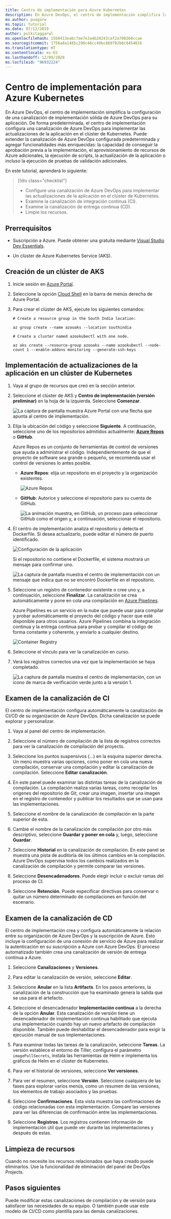 ```yaml
---
title: Centro de implementación para Azure Kubernetes
description: En Azure DevOps, el centro de implementación simplifica la configuración de una canalización de implementación sólida de Azure DevOps para su aplicación
ms.author: puagarw
ms.topic: tutorial
ms.date: 07/12/2019
author: pulkitaggarwl
ms.openlocfilehash: 15b0413eabcfae7e3a4b28243caf2a708260ccae
ms.sourcegitcommit: 1756a8a1485c290c46cc40bc869702b8c8454016
ms.translationtype: HT
ms.contentlocale: es-ES
ms.lasthandoff: 12/09/2020
ms.locfileid: "96932224"
---
```

# <a name="deployment-center-for-azure-kubernetes"></a>Centro de implementación para Azure Kubernetes

En Azure DevOps, el centro de implementación simplifica la configuración de una canalización de implementación sólida de Azure DevOps para su aplicación. De forma predeterminada, el centro de implementación configura una canalización de Azure DevOps para implementar las actualizaciones de la aplicación en el clúster de Kubernetes. Puede extender la canalización de Azure DevOps configurada predeterminada y agregar funcionalidades más enriquecidas: la capacidad de conseguir la aprobación previa a la implementación, el aprovisionamiento de recursos de Azure adicionales, la ejecución de scripts, la actualización de la aplicación o incluso la ejecución de pruebas de validación adicionales.

En este tutorial, aprenderá lo siguiente:

> [!div class="checklist"]
> * Configure una canalización de Azure DevOps para implementar las actualizaciones de la aplicación en el clúster de Kubernetes.
> * Examine la canalización de integración continua (CI).
> * Examine la canalización de entrega continua (CD).
> * Limpie los recursos.

## <a name="prerequisites"></a>Prerrequisitos

* Suscripción a Azure. Puede obtener una gratuita mediante [Visual Studio Dev Essentials](https://visualstudio.microsoft.com/dev-essentials/).

* Un clúster de Azure Kubernetes Service (AKS).

## <a name="create-an-aks-cluster"></a>Creación de un clúster de AKS

1. Inicie sesión en [Azure Portal](https://portal.azure.com/).

1. Seleccione la opción [Cloud Shell](../cloud-shell/overview.md) en la barra de menús derecha de Azure Portal.

1. Para crear el clúster de AKS, ejecute los siguientes comandos:

    ```azurecli
    # Create a resource group in the South India location:

    az group create --name azooaks --location southindia

    # Create a cluster named azookubectl with one node.

    az aks create --resource-group azooaks --name azookubectl --node-count 1 --enable-addons monitoring --generate-ssh-keys
    ```

## <a name="deploy-application-updates-to-a-kubernetes-cluster"></a>Implementación de actualizaciones de la aplicación en un clúster de Kubernetes

1. Vaya al grupo de recursos que creó en la sección anterior.

1. Seleccione el clúster de AKS y **Centro de implementación (versión preliminar)** en la hoja de la izquierda. Seleccione **Comenzar**.

   ![La captura de pantalla muestra Azure Portal con una flecha que apunta al centro de implementación.](media/deployment-center-launcher/settings.png)

1. Elija la ubicación del código y seleccione **Siguiente**. A continuación, seleccione uno de los repositorios admitidos actualmente: **[Azure Repos](/azure/devops/repos/index)** o **GitHub**.

    Azure Repos es un conjunto de herramientas de control de versiones que ayuda a administrar el código. Independientemente de que el proyecto de software sea grande o pequeño, se recomienda usar el control de versiones lo antes posible.

    - **Azure Repos**: elija un repositorio en el proyecto y la organización existentes.

        ![Azure Repos](media/deployment-center-launcher/azure-repos.gif)

    - **GitHub**: Autorice y seleccione el repositorio para su cuenta de GitHub.

        ![La animación muestra, en GitHub, un proceso para seleccionar GitHub como el origen y, a continuación, seleccionar el repositorio.](media/deployment-center-launcher/github.gif)


1. El centro de implementación analiza el repositorio y detecta el Dockerfile. Si desea actualizarlo, puede editar el número de puerto identificado.

    ![Configuración de la aplicación](media/deployment-center-launcher/application-settings.png)

    Si el repositorio no contiene el Dockerfile, el sistema mostrará un mensaje para confirmar uno.

    ![La captura de pantalla muestra el centro de implementación con un mensaje que indica que no se encontró Dockerfile en el repositorio.](media/deployment-center-launcher/dockerfile.png)

1. Seleccione un registro de contenedor existente o cree uno y, a continuación, seleccione **Finalizar**. La canalización se crea automáticamente y pone en cola una compilación en [Azure Pipelines](/azure/devops/pipelines/index).

    Azure Pipelines es un servicio en la nube que puede usar para compilar y probar automáticamente el proyecto del código y hacer que esté disponible para otros usuarios. Azure Pipelines combina la integración continua y la entrega continua para probar y compilar el código de forma constante y coherente, y enviarlo a cualquier destino.

    ![Container Registry](media/deployment-center-launcher/container-registry.png)

1. Seleccione el vínculo para ver la canalización en curso.

1. Verá los registros correctos una vez que la implementación se haya completado.

    ![La captura de pantalla muestra el centro de implementación, con un icono de marca de verificación verde junto a la versión 1.](media/deployment-center-launcher/logs.png)

## <a name="examine-the-ci-pipeline"></a>Examen de la canalización de CI

El centro de implementación configura automáticamente la canalización de CI/CD de su organización de Azure DevOps. Dicha canalización se puede explorar y personalizar.

1. Vaya al panel del centro de implementación.  

1. Seleccione el número de compilación de la lista de registros correctos para ver la canalización de compilación del proyecto.

1. Seleccione los puntos suspensivos (...) en la esquina superior derecha. Un menú muestra varias opciones, como poner en cola una nueva compilación, conservar una compilación y editar la canalización de compilación. Seleccione **Editar canalización**. 

1. En este panel puede examinar las distintas tareas de la canalización de compilación. La compilación realiza varias tareas, como recopilar los orígenes del repositorio de Git, crear una imagen, insertar una imagen en el registro de contenedor y publicar los resultados que se usan para las implementaciones.

1. Seleccione el nombre de la canalización de compilación en la parte superior de esta.

1. Cambie el nombre de la canalización de compilación por otro más descriptivo, seleccione **Guardar y poner en cola** y, luego, seleccione **Guardar**.

1. Seleccione **Historial** en la canalización de compilación. En este panel se muestra una pista de auditoría de los últimos cambios en la compilación. Azure DevOps supervisa todos los cambios realizados en la canalización de compilación y permite comparar las versiones.

1. Seleccione **Desencadenadores**. Puede elegir incluir o excluir ramas del proceso de CI.

1. Seleccione **Retención**. Puede especificar directivas para conservar o quitar un número determinado de compilaciones en función del escenario.

## <a name="examine-the-cd-pipeline"></a>Examen de la canalización de CD

El centro de implementación crea y configura automáticamente la relación entre su organización de Azure DevOps y la suscripción de Azure. Esto incluye la configuración de una conexión de servicio de Azure para realizar la autenticación en su suscripción a Azure con Azure DevOps. El proceso automatizado también crea una canalización de versión de entrega continua a Azure.

1. Seleccione **Canalizaciones** y **Versiones**.

1. Para editar la canalización de versión, seleccione **Editar**.

1. Seleccione **Anular** en la lista **Artifacts**. En los pasos anteriores, la canalización de la construcción que ha examinado genera la salida que se usa para el artefacto. 

1. Seleccione el desencadenador **Implementación continua** a la derecha de la opción **Anular**. Esta canalización de versión tiene un desencadenador de implementación continua habilitado que ejecuta una implementación cuando hay un nuevo artefacto de compilación disponible. También puede deshabilitar el desencadenador para exigir la ejecución manual de sus implementaciones.

1. Para examinar todas las tareas de la canalización, seleccione **Tareas**. La versión establece el entorno de Tiller, configura el parámetro `imagePullSecrets`, instala las herramientas de Helm e implementa los gráficos de Helm en el clúster de Kubernetes.

1. Para ver el historial de versiones, seleccione **Ver versiones**.

1. Para ver el resumen, seleccione **Versión**. Seleccione cualquiera de las fases para explorar varios menús, como un resumen de las versiones, los elementos de trabajo asociados y las pruebas. 

1. Seleccione **Confirmaciones**. Esta vista muestra las confirmaciones de código relacionadas con esta implementación. Compare las versiones para ver las diferencias de confirmación entre las implementaciones.

1. Seleccione **Registros**. Los registros contienen información de implementación útil que puede ver durante las implementaciones y después de estas.

## <a name="clean-up-resources"></a>Limpieza de recursos

Cuando no necesite los recursos relacionados que haya creado puede eliminarlos. Use la funcionalidad de eliminación del panel de DevOps Projects.

## <a name="next-steps"></a>Pasos siguientes

Puede modificar estas canalizaciones de compilación y de versión para satisfacer las necesidades de su equipo. O también puede usar este modelo de CI/CD como plantilla para las demás canalizaciones.
